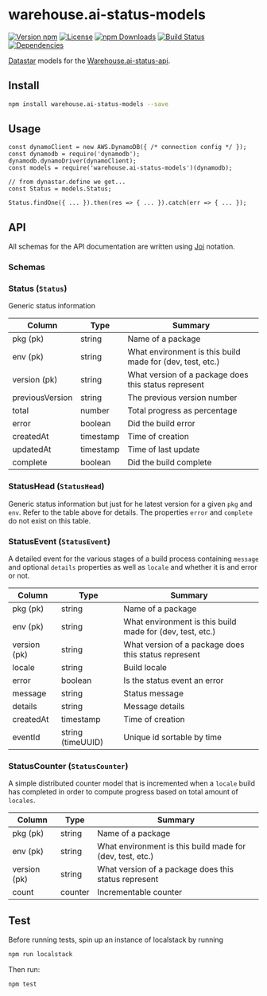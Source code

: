 # warehouse.ai-status-models

[![Version npm](https://img.shields.io/npm/v/warehouse.ai-status-models.svg?style=flat-square)](https://www.npmjs.com/package/warehouse.ai-status-models)
[![License](https://img.shields.io/npm/l/warehouse.ai-status-models.svg?style=flat-square)](https://github.com/warehouseai/warehouse.ai-status-models/blob/master/LICENSE)
[![npm Downloads](https://img.shields.io/npm/dm/warehouse.ai-status-models.svg?style=flat-square)](https://npmcharts.com/compare/warehouse.ai-status-models?minimal=true)
[![Build Status](https://travis-ci.org/warehouseai/warehouse.ai-status-models.svg?branch=master)](https://travis-ci.org/warehouseai/warehouse.ai-status-models)
[![Dependencies](https://img.shields.io/david/warehouseai/warehouse.ai-status-models.svg?style=flat-square)](https://github.com/warehouseai/warehouse.ai-status-models/blob/master/package.json)

[Datastar][dynastar] models for the [Warehouse.ai-status-api].

## Install

```bash
npm install warehouse.ai-status-models --save
```

## Usage

```
const dynamoClient = new AWS.DynamoDB({ /* connection config */ });
const dynamodb = require('dynamodb');
dynamodb.dynamoDriver(dynamoClient);
const models = require('warehouse.ai-status-models')(dynamodb);

// from dynastar.define we get...
const Status = models.Status;

Status.findOne({ ... }).then(res => { ... }).catch(err => { ... });
```

## API

All schemas for the API documentation are written using
[Joi][joi] notation.

### Schemas

### Status (`Status`)

Generic status information

Column             | Type             | Summary
------------------ | ---------------- | ------------
pkg (pk)           | string           | Name of a package
env (pk)           | string           | What environment is this build made for (dev, test, etc.)
version (pk)       | string           | What version of a package does this status represent
previousVersion    | string           | The previous version number
total              | number           | Total progress as percentage
error              | boolean          | Did the build error
createdAt          | timestamp        | Time of creation
updatedAt          | timestamp        | Time of last update
complete           | boolean          | Did the build complete

### StatusHead (`StatusHead`)

Generic status information but just for he  latest version for a given
`pkg` and `env`. Refer to the table above for details. The properties
`error` and `complete` do not exist on this table.

### StatusEvent (`StatusEvent`)

A detailed event for the various stages of a build process containing `message`
and optional `details` properties as well as `locale` and whether it is and
error or not.

Column             | Type             | Summary
------------------ | ---------------- | ------------
pkg (pk)           | string           | Name of a package
env (pk)           | string           | What environment is this build made for (dev, test, etc.)
version (pk)       | string           | What version of a package does this status represent
locale             | string           | Build locale
error              | boolean          | Is the status event an error
message            | string           | Status message
details            | string           | Message details
createdAt          | timestamp        | Time of creation
eventId            | string (timeUUID)| Unique id sortable by time

### StatusCounter (`StatusCounter`)

A simple distributed counter model that is incremented when a `locale` build
has completed in order to compute progress based on total amount of `locales`.

Column             | Type             | Summary
------------------ | ---------------- | ------------
pkg (pk)           | string           | Name of a package
env (pk)           | string           | What environment is this build made for (dev, test, etc.)
version (pk)       | string           | What version of a package does this status represent
count              | counter          | Incrementable counter

## Test

Before running tests, spin up an instance of localstack by running

```sh
npm run localstack
```

Then run:

```sh
npm test
```

[dynastar]: https://github.com/godaddy/dynastar
[Warehouse.ai-status-api]: https://github.com/godaddy/warehouse.ai-status-api
[joi]: https://github.com/hapijs/joi
